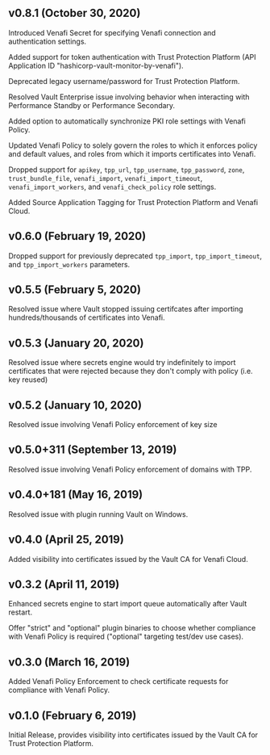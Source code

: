 ## v0.8.1 (October 30, 2020)

Introduced Venafi Secret for specifying Venafi connection and authentication settings.

Added support for token authentication with Trust Protection Platform (API Application ID "hashicorp-vault-monitor-by-venafi").

Deprecated legacy username/password for Trust Protection Platform.

Resolved Vault Enterprise issue involving behavior when interacting with Performance Standby or Performance Secondary.

Added option to automatically synchronize PKI role settings with Venafi Policy.

Updated Venafi Policy to solely govern the roles to which it enforces policy and default values, and roles from which it imports certificates into Venafi.

Dropped support for `apikey`, `tpp_url`, `tpp_username`, `tpp_password`, `zone`, `trust_bundle_file`, `venafi_import`, `venafi_import_timeout`, `venafi_import_workers`, and `venafi_check_policy` role settings.

Added Source Application Tagging for Trust Protection Platform and Venafi Cloud.

## v0.6.0 (February 19, 2020)

Dropped support for previously deprecated `tpp_import`, `tpp_import_timeout`, and `tpp_import_workers` parameters.

## v0.5.5 (February 5, 2020)

Resolved issue where Vault stopped issuing certifcates after importing hundreds/thousands of certificates into Venafi.

## v0.5.3 (January 20, 2020)

Resolved issue where secrets engine would try indefinitely to import certificates that were rejected because they don't comply with policy (i.e. key reused)

## v0.5.2 (January 10, 2020)

Resolved issue involving Venafi Policy enforcement of key size

## v0.5.0+311 (September 13, 2019)

Resolved issue involving Venafi Policy enforcement of domains with TPP.

## v0.4.0+181 (May 16, 2019)

Resolved issue with plugin running Vault on Windows.

## v0.4.0 (April 25, 2019)

Added visibility into certificates issued by the Vault CA for Venafi Cloud. 

## v0.3.2 (April 11, 2019)

Enhanced secrets engine to start import queue automatically after Vault restart.

Offer "strict" and "optional" plugin binaries to choose whether compliance with Venafi Policy is required ("optional" targeting test/dev use cases). 

## v0.3.0 (March 16, 2019)

Added Venafi Policy Enforcement to check certificate requests for compliance with Venafi Policy.

## v0.1.0 (February 6, 2019)

Initial Release, provides visibility into certificates issued by the Vault CA for Trust Protection Platform.
